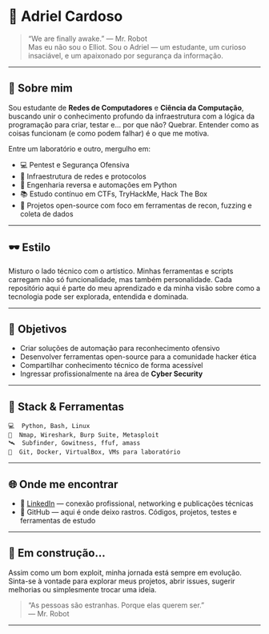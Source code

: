 # 👾 Adriel Cardoso 

> “We are finally awake.” — Mr. Robot  
> Mas eu não sou o Elliot. Sou o Adriel — um estudante, um curioso insaciável, e um apaixonado por segurança da informação.

---

## 🧠 Sobre mim

Sou estudante de **Redes de Computadores** e **Ciência da Computação**, buscando unir o conhecimento profundo da infraestrutura com a lógica da programação para criar, testar e... por que não? Quebrar. Entender como as coisas funcionam (e como podem falhar) é o que me motiva.

Entre um laboratório e outro, mergulho em:

- 💻 Pentest e Segurança Ofensiva  
- 📡 Infraestrutura de redes e protocolos  
- 🔐 Engenharia reversa e automações em Python  
- 📚 Estudo contínuo em CTFs, TryHackMe, Hack The Box  
- 🧩 Projetos open-source com foco em ferramentas de recon, fuzzing e coleta de dados

---

## 🕶️ Estilo

Misturo o lado técnico com o artístico. Minhas ferramentas e scripts carregam não só funcionalidade, mas também personalidade. Cada repositório aqui é parte do meu aprendizado e da minha visão sobre como a tecnologia pode ser explorada, entendida e dominada.

---

## 📌 Objetivos

- Criar soluções de automação para reconhecimento ofensivo  
- Desenvolver ferramentas open-source para a comunidade hacker ética  
- Compartilhar conhecimento técnico de forma acessível  
- Ingressar profissionalmente na área de **Cyber Security**

---

## 🧰 Stack & Ferramentas

```
💻  Python, Bash, Linux  
🧠  Nmap, Wireshark, Burp Suite, Metasploit  
🛰️  Subfinder, Gowitness, ffuf, amass  
🔧  Git, Docker, VirtualBox, VMs para laboratório
```

---

## 🌐 Onde me encontrar

- 📎 [LinkedIn](https://www.linkedin.com/in/adrielck/) — conexão profissional, networking e publicações técnicas  
- 👤 GitHub — aqui é onde deixo rastros. Códigos, projetos, testes e ferramentas de estudo  

---

## 🧩 Em construção...

Assim como um bom exploit, minha jornada está sempre em evolução.  
Sinta-se à vontade para explorar meus projetos, abrir issues, sugerir melhorias ou simplesmente trocar uma ideia.

> “As pessoas são estranhas. Porque elas querem ser.”  
> — Mr. Robot

---
